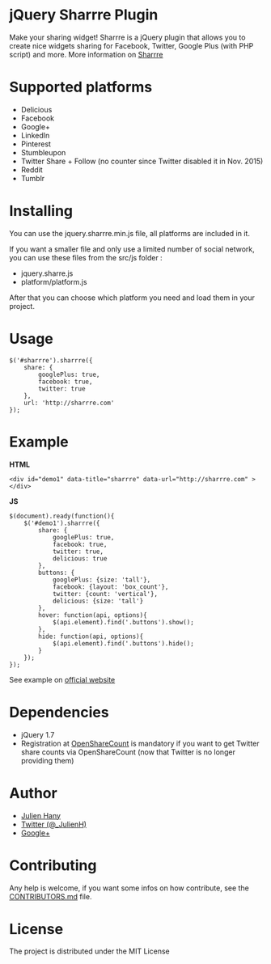 # jQuery Sharrre Plugin
Make your sharing widget! Sharrre is a jQuery plugin that allows you to create nice widgets sharing for Facebook, Twitter, Google Plus (with PHP script) and more. More information on [Sharrre](http://sharrre.com/#demos)

# Supported platforms
* Delicious
* Facebook
* Google+
* LinkedIn
* Pinterest
* Stumbleupon
* Twitter Share + Follow (no counter since Twitter disabled it in Nov. 2015)
* Reddit
* Tumblr

# Installing

You can use the jquery.sharrre.min.js file, all platforms are included in it.

If you want a smaller file and only use a limited number of social network, you can use these files from the src/js folder :
* jquery.sharre.js
* platform/platform.js

After that you can choose which platform you need and load them in your project.

# Usage

```
$('#sharrre').sharrre({
    share: {
        googlePlus: true,
        facebook: true,
        twitter: true
    },
    url: 'http://sharrre.com'
});
```

# Example
**HTML**

```
<div id="demo1" data-title="sharrre" data-url="http://sharrre.com" ></div>
```

**JS**

```
$(document).ready(function(){
    $('#demo1').sharrre({
        share: {
            googlePlus: true,
            facebook: true,
            twitter: true,
            delicious: true
        },
        buttons: {
            googlePlus: {size: 'tall'},
            facebook: {layout: 'box_count'},
            twitter: {count: 'vertical'},
            delicious: {size: 'tall'}
        },
        hover: function(api, options){
            $(api.element).find('.buttons').show();
        },
        hide: function(api, options){
            $(api.element).find('.buttons').hide();
        }
    });
});
```

See example on [official website](http://sharrre.com/#demos)

# Dependencies
* jQuery 1.7
* Registration at [OpenShareCount](http://opensharecount.com) is mandatory if you want to get Twitter share counts via OpenShareCount (now that Twitter is no longer providing them)

# Author
- [Julien Hany](http://hany.fr)
- [Twitter (@_JulienH)](http://twitter.com/_JulienH)
- [Google+](http://plus.google.com/111637545317893682325)

# Contributing

Any help is welcome, if you want some infos on how contribute, see the [CONTRIBUTORS.md](CONTRIBUTORS.md) file.

# License 

The project is distributed under the MIT License